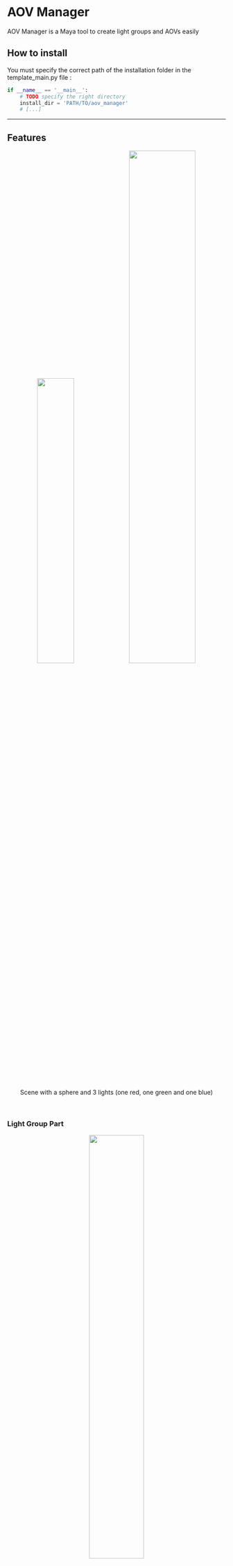 # AOV Manager

AOV Manager is a Maya tool to create light groups and AOVs easily

## How to install

You must specify the correct path of the installation folder in the template_main.py file :
```python
if __name__ == '__main__':
    # TODO specify the right directory
    install_dir = 'PATH/TO/aov_manager'
    # [...]
```

---

## Features
<div align="center">
  <span>
    <img src="https://user-images.githubusercontent.com/94440879/215740855-986244f0-ecc9-4713-a091-17a1c85e4ca2.png" width=41%>
  </span>
  
  <span>
    <img src="https://user-images.githubusercontent.com/94440879/215742613-aced2dd1-7d28-41f1-ad3b-c2e72e4e1e63.png" width=55%>
  </span>
  <p>Scene with a sphere and 3 lights (one red, one green and one blue)</p>
  <br/>
</div>

### Light Group Part

<div align="center">
  <span>
    <img src="https://user-images.githubusercontent.com/94440879/215744863-0b25ab6a-0fc9-4142-8bb8-201b7592cd0f.png" width=50%>
  </span>
  <p weight="bold">Light Group part with a light group with the red light and another light group will be created with the green and blue light</p>
  <br/>
</div>

In this part light groups can be created. Lights on the left have to be selected to create a new light group.

The button "Create a light group by light" place each light alone in a light group

To add a light selected on the left in a light group selected on the right there is the button "Add to light group selected"

Light can be removed from a light group and light group can be also removed

### AOVs Part

<div align="center">
  <span>
    <img src="https://user-images.githubusercontent.com/94440879/215767416-d0363cf1-6f8f-48e2-83fb-412bcb425d9e.png" width=50%>
  </span>
  <p weight="bold">AOV part with all the aov availables on the leftt</p>
  <br/>
</div>

<div align="center">
  <span>
    <img src="https://user-images.githubusercontent.com/94440879/215767171-592e6a6d-9b60-4d2b-a51a-1846c777ce1c.png" width=39%>
  </span>
  <span>
    <img src="https://user-images.githubusercontent.com/94440879/215746997-9bc0fb18-a6c2-467f-bc90-c8c1428614df.png" width=59%>
  </span>
  <p weight="bold">Light group AOVs and N AOV have been activated and the green and blue lights light group AOV is selected</p>
  <br/>
</div>

In this part available AOVs are on the left and activated ones are on the right. The 2 buttons with arrows can be clicked to toggle the activation of selected AOVs. When AOVs are activated, they can be selected in the Arnold RenderView.

The button "Update Drivers" update the properties of the "defaultArnoldDriver" and another driver "aov_full_driver" that is used on AOV with full precision






